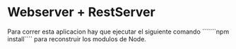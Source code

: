 # Webserver + RestServer

Para correr esta aplicacion hay que ejecutar el siguiente comando ```````npm install```` para reconstruir los modulos de Node.